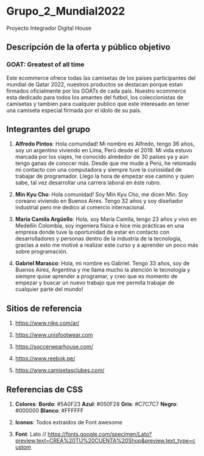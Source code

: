 # Grupo_2_Mundial2022

Proyecto Integrador Digital House



## Descripción de la oferta y público objetivo
### GOAT: Greatest of all time
Este ecommerce ofrece todas las camisetas de los paises participantes del mundial de Qatar 2022, nuestros productos se destacan porque estan firmados oficialmente por los GOATs de cada pais. Nuestro ecommerce esta dedicado para todos los amantes del futbol, los coleccionistas de camisetas y tambien para cualquier publico que este interesado en tener una camiseta especial firmada por el idolo de su pais.
 

## Integrantes del grupo

1. **Alfredo Pintos**: Hola comunidad! Mi nombre es Alfredo, tengo 36 años, soy un argentino viviendo en Lima, Perú desde el 2019. Mi vida estuvo marcada por los viajes, he conocido alrededor de 30 países ya y aún tengo ganas de conocer más. Desde que me mude a Perú, he retomado mi contacto con una computadora y siempre tuve la curiosidad de trabajar de programador. Llego la hora de empezar ese camino y quien sabe, tal vez desarrollar una carrera laboral en éste rubro.

2. **Min Kyu Cho**: Hola comunidad! Soy Min Kyu Cho, me dicen Min. Soy coreano viviendo en Buenos Aires. Tengo 32 años y soy diseñador industrial pero me dedico al comercio internacional.

3. **María Camila Argüello**: Hola, soy María Camila, tengo 23 años y vivo en Medellín Colombia, soy ingeniera física e hice mis prácticas en una empresa donde tuve la oportunidad de estar en contacto con desarrolladores y personas dentro de la industria de la tecnología, gracias a esto me motivé a realizar este curso y a aprender un poco más sobre programación.

4. **Gabriel Marasco**: Hola, mi nombre es Gabriel. Tengo 33 años, soy de Buenos Aires, Argentina y me llama mucho la atención le tecnología y siempre quise aprender a programar, y creo que es momento de empezar y buscar un nuevo trabajo que me permita trabajar de cualquier parte del mundo!

  
  

## Sitios de referencia

1. https://www.nike.com/ar/

2. https://www.unisfootwear.com

3. https://soccerwearhouse.com/

4. https://www.reebok.pe/

5. https://www.camisetasclubes.com/


## Referencias de CSS

 1. **Colores**: 
 **Bordo**: #5A0F23
 **Azul**: #050F28
 **Gris**: #C7C7C7
 **Negro**: #000000
 **Blanco**: #FFFFFF

 2. **Iconos**: Todos extraídos de Font awesome

 3. **Font**: Lato // https://fonts.google.com/specimen/Lato?preview.text=CREA%20TU%20CUENTA%20Shop&preview.text_type=custom